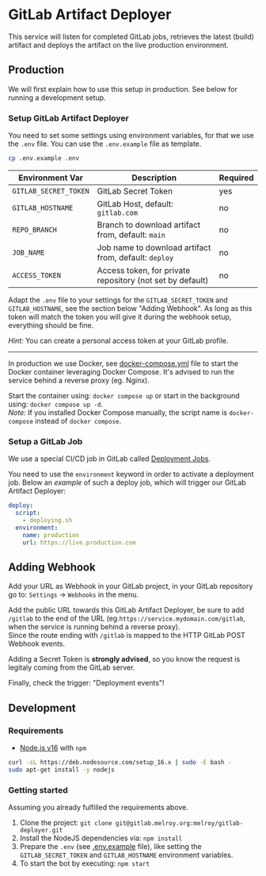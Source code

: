 # GitLab Artifact Deployer

This service will listen for completed GitLab jobs, retrieves the latest (build) artifact and deploys the artifact on the live production environment.

## Production

We will first explain how to use this setup in production. See below for running a development setup.

### Setup GitLab Artifact Deployer

You need to set some settings using environment variables, for that we use the `.env` file. You can use the `.env.example` file as template.

```sh
cp .env.example .env
```

| Environment Var       | Description                                               | Required |
| --------------------- | --------------------------------------------------------- | -------- |
| `GITLAB_SECRET_TOKEN` | GitLab Secret Token                                       | yes      |
| `GITLAB_HOSTNAME`     | GitLab Host, default: `gitlab.com`                        | no       |
| `REPO_BRANCH`         | Branch to download artifact from, default: `main`         | no       |
| `JOB_NAME`            | Job name to download artifact from, default: `deploy`     | no       |
| `ACCESS_TOKEN`        | Access token, for private repository (not set by default) | no       |

Adapt the `.env` file to your settings for the `GITLAB_SECRET_TOKEN` and `GITLAB_HOSTNAME`, see the section below "Adding Webhook". As long as this token will match the token you will give it during the webhook setup, everything should be fine.

_Hint:_ You can create a personal access token at your GitLab profile.

---

In production we use Docker, see [docker-compose.yml](docker-compose.yml) file to start the Docker container leveraging Docker Compose. It's advised to run the service behind a reverse proxy (eg. Nginx).

Start the container using: `docker compose up` or start in the background using: `docker compose up -d`.  
_Note:_ If you installed Docker Compose manually, the script name is `docker-compose` instead of `docker compose`.

### Setup a GitLab Job

We use a special CI/CD job in GitLab called [Deployment Jobs](https://docs.gitlab.com/ee/ci/jobs/index.html#deployment-jobs).

You need to use the `environment` keyword in order to activate a deployment job. Below an _example_ of such a deploy job, which will trigger our GitLab Artifact Deployer:

```yml
deploy:
  script:
    - deploying.sh
  environment:
    name: production
    url: https://live.production.com
```

## Adding Webhook

Add your URL as Webhook in your GitLab project, in your GitLab repository go to: `Settings` -> `Webhooks` in the menu.

Add the public URL towards this GitLab Artifact Deployer, be sure to add `/gitlab` to the end of the URL (eg.`https://service.mydomain.com/gitlab`, when the service is running behind a reverse proxy).  
Since the route ending with `/gitlab` is mapped to the HTTP GitLab POST Webhook events.

Adding a Secret Token is **strongly advised**, so you know the request is legitaly coming from the GitLab server.

Finally, check the trigger: "Deployment events"!

## Development

### Requirements

- [Node.js v16](https://nodejs.org/en/download/) with `npm`

```sh
curl -sL https://deb.nodesource.com/setup_16.x | sudo -E bash -
sudo apt-get install -y nodejs
```

### Getting started

Assuming you already fulfilled the requirements above.

1. Clone the project: `git clone git@gitlab.melroy.org:melroy/gitlab-deployer.git`
2. Install the NodeJS dependencies via: `npm install`
3. Prepare the `.env` (see [.env.example](.env.example) file), like setting the `GITLAB_SECRET_TOKEN` and `GITLAB_HOSTNAME` environment variables.
4. To start the bot by executing: `npm start`
